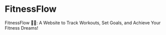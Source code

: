 # FitnessFlow
FitnessFlow 💪🌊: A Website to Track Workouts, Set Goals, and Achieve Your Fitness Dreams!
